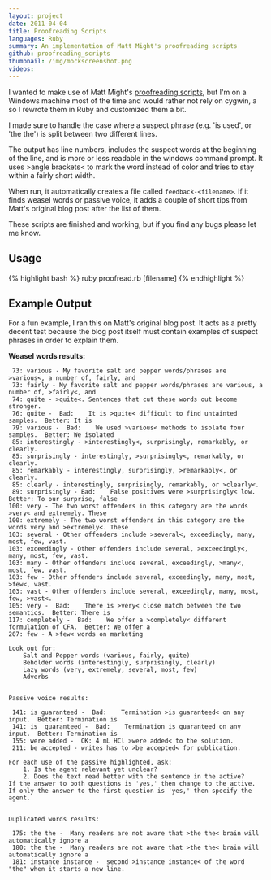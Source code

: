 ```yaml
---
layout: project
date: 2011-04-04
title: Proofreading Scripts
languages: Ruby
summary: An implementation of Matt Might's proofreading scripts
github: proofreading_scripts 
thumbnail: /img/mockscreenshot.png
videos:
---
```


I wanted to make use of Matt Might's [proofreading scripts](http://matt.might.net/articles/shell-scripts-for-passive-voice-weasel-words-duplicates/), but I'm on a Windows machine most of the time and would rather not rely on cygwin, a so I rewrote them in Ruby and customized them a bit.

I made sure to handle the case where a suspect phrase (e.g. 'is used', or 'the the') is split between two different lines.

The output has line numbers, includes the suspect words at the beginning of the line, and is more or less readable in the windows command prompt. It uses &gt;angle brackets&lt; to mark the word instead of color and tries to stay within a fairly short width.

When run, it automatically creates a file called `feedback-<filename>`. If it finds weasel words or passive voice, it adds a couple of short tips from Matt's original blog post after the list of them.
 
These scripts are finished and working, but if you find any bugs please let me know.
 
Usage
---

{% highlight bash %}
ruby proofread.rb [filename]
{% endhighlight %}


Example Output
---

For a fun example, I ran this on Matt's original blog post. It acts as a pretty decent test because the blog post itself must contain examples of suspect phrases in order to explain them.
 
**Weasel words results:**

     73: various - My favorite salt and pepper words/phrases are >various<, a number of, fairly, and 
     73: fairly - My favorite salt and pepper words/phrases are various, a number of, >fairly<, and 
     74: quite - >quite<. Sentences that cut these words out become stronger. 
     76: quite -  Bad:    It is >quite< difficult to find untainted samples.  Better: It is 
     79: various -  Bad:    We used >various< methods to isolate four samples.  Better: We isolated 
     85: interestingly - >interestingly<, surprisingly, remarkably, or clearly. 
     85: surprisingly - interestingly, >surprisingly<, remarkably, or clearly. 
     85: remarkably - interestingly, surprisingly, >remarkably<, or clearly. 
     85: clearly - interestingly, surprisingly, remarkably, or >clearly<. 
     89: surprisingly - Bad:    False positives were >surprisingly< low.  Better: To our surprise, false 
    100: very - The two worst offenders in this category are the words >very< and extremely. These 
    100: extremely - The two worst offenders in this category are the words very and >extremely<. These 
    103: several - Other offenders include >several<, exceedingly, many, most, few, vast. 
    103: exceedingly - Other offenders include several, >exceedingly<, many, most, few, vast. 
    103: many - Other offenders include several, exceedingly, >many<, most, few, vast. 
    103: few - Other offenders include several, exceedingly, many, most, >few<, vast. 
    103: vast - Other offenders include several, exceedingly, many, most, few, >vast<. 
    105: very -  Bad:    There is >very< close match between the two semantics.  Better: There is 
    117: completely -  Bad:    We offer a >completely< different formulation of CFA.  Better: We offer a 
    207: few - A >few< words on marketing 

    Look out for:
        Salt and Pepper words (various, fairly, quite)
        Beholder words (interestingly, surprisingly, clearly)
        Lazy words (very, extremely, several, most, few)
        Adverbs


    Passive voice results:

     141: is guaranteed -  Bad:    Termination >is guaranteed< on any input.  Better: Termination is 
     141: is  guaranteed -  Bad:    Termination is guaranteed on any input.  Better: Termination is 
     155: were added -  OK: 4 mL HCl >were added< to the solution. 
     211: be accepted - writes has to >be accepted< for publication. 

    For each use of the passive highlighted, ask:
        1. Is the agent relevant yet unclear?
        2. Does the text read better with the sentence in the active?
    If the answer to both questions is 'yes,' then change to the active.
    If only the answer to the first question is 'yes,' then specify the agent. 


    Duplicated words results:

     175: the the -  Many readers are not aware that >the the< brain will automatically ignore a 
     180: the the -  Many readers are not aware that >the the< brain will automatically ignore a 
     181: instance instance -  second >instance instance< of the word "the" when it starts a new line.  
